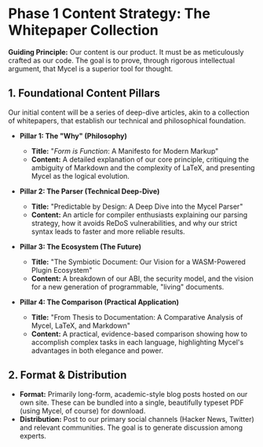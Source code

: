 # Phase 1 Content Strategy: The Whitepaper Collection

**Guiding Principle:** Our content is our product. It must be as meticulously crafted as our code. The goal is to prove, through rigorous intellectual argument, that Mycel is a superior tool for thought.

## 1. Foundational Content Pillars

Our initial content will be a series of deep-dive articles, akin to a collection of whitepapers, that establish our technical and philosophical foundation.

*   **Pillar 1: The "Why" (Philosophy)**
    *   **Title:** "*Form is Function*: A Manifesto for Modern Markup"
    *   **Content:** A detailed explanation of our core principle, critiquing the ambiguity of Markdown and the complexity of LaTeX, and presenting Mycel as the logical evolution.

*   **Pillar 2: The Parser (Technical Deep-Dive)**
    *   **Title:** "Predictable by Design: A Deep Dive into the Mycel Parser"
    *   **Content:** An article for compiler enthusiasts explaining our parsing strategy, how it avoids ReDoS vulnerabilities, and why our strict syntax leads to faster and more reliable results.

*   **Pillar 3: The Ecosystem (The Future)**
    *   **Title:** "The Symbiotic Document: Our Vision for a WASM-Powered Plugin Ecosystem"
    *   **Content:** A breakdown of our ABI, the security model, and the vision for a new generation of programmable, "living" documents.

*   **Pillar 4: The Comparison (Practical Application)**
    *   **Title:** "From Thesis to Documentation: A Comparative Analysis of Mycel, LaTeX, and Markdown"
    *   **Content:** A practical, evidence-based comparison showing how to accomplish complex tasks in each language, highlighting Mycel's advantages in both elegance and power.

## 2. Format & Distribution

*   **Format:** Primarily long-form, academic-style blog posts hosted on our own site. These can be bundled into a single, beautifully typeset PDF (using Mycel, of course) for download.
*   **Distribution:** Post to our primary social channels (Hacker News, Twitter) and relevant communities. The goal is to generate discussion among experts.

